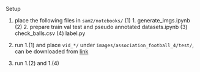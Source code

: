 Setup
1. place the following files in ```sam2/notebooks/```
(1) 1. generate_imgs.ipynb
(2) 2. prepare train val test and pseudo annotated datasets.ipynb
(3) check_balls.csv
(4) label.py
2. run 1.(1) and place ```vid_*/``` under ```images/association_football_4/test/```, can be downloaded from [link](https://drive.google.com/file/d/1wGhOzX4ABe5JGcdmNlV-FGLWGTFClC7i/view?usp=share_link)

3. run 1.(2) and 1.(4)
